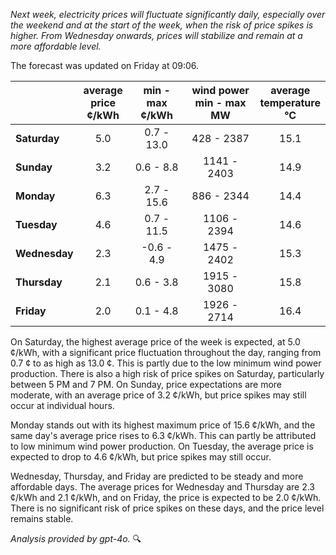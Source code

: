 *Next week, electricity prices will fluctuate significantly daily, especially over the weekend and at the start of the week, when the risk of price spikes is higher. From Wednesday onwards, prices will stabilize and remain at a more affordable level.*

The forecast was updated on Friday at 09:06.

|        | average<br>price<br>¢/kWh | min - max<br>¢/kWh | wind power<br>min - max<br>MW | average<br>temperature<br>°C |
|:-------|:----------------:|:----------------:|:-------------:|:-------------:|
| **Saturday** | 5.0 | 0.7 - 13.0 | 428 - 2387 | 15.1 |
| **Sunday** | 3.2 | 0.6 - 8.8 | 1141 - 2403 | 14.9 |
| **Monday** | 6.3 | 2.7 - 15.6 | 886 - 2344 | 14.4 |
| **Tuesday** | 4.6 | 0.7 - 11.5 | 1106 - 2394 | 14.6 |
| **Wednesday** | 2.3 | -0.6 - 4.9 | 1475 - 2402 | 15.3 |
| **Thursday** | 2.1 | 0.6 - 3.8 | 1915 - 3080 | 15.8 |
| **Friday** | 2.0 | 0.1 - 4.8 | 1926 - 2714 | 16.4 |

On Saturday, the highest average price of the week is expected, at 5.0 ¢/kWh, with a significant price fluctuation throughout the day, ranging from 0.7 ¢ to as high as 13.0 ¢. This is partly due to the low minimum wind power production. There is also a high risk of price spikes on Saturday, particularly between 5 PM and 7 PM. On Sunday, price expectations are more moderate, with an average price of 3.2 ¢/kWh, but price spikes may still occur at individual hours.

Monday stands out with its highest maximum price of 15.6 ¢/kWh, and the same day's average price rises to 6.3 ¢/kWh. This can partly be attributed to low minimum wind power production. On Tuesday, the average price is expected to drop to 4.6 ¢/kWh, but price spikes may still occur.

Wednesday, Thursday, and Friday are predicted to be steady and more affordable days. The average prices for Wednesday and Thursday are 2.3 ¢/kWh and 2.1 ¢/kWh, and on Friday, the price is expected to be 2.0 ¢/kWh. There is no significant risk of price spikes on these days, and the price level remains stable.

*Analysis provided by gpt-4o.* 🔍
